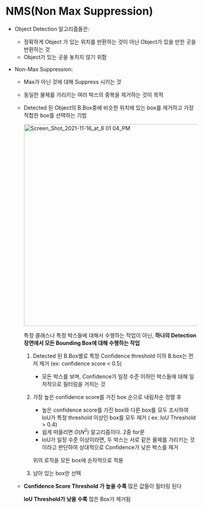 # NMS(Non Max Suppression)

- Object Detection 알고리즘들은:
    - 정확하게 Object 가 있는 위치를 반환하는 것이 아닌 Object가 있을 만한 곳을 반환하는 것
    - Object가 있는 곳을 놓치지 않기 위함
    
- Non-Max Suppression:
    - Max가 아닌 것에 대해 Suppress 시키는 것
    - 동일한 물체를 가리키는 여러 박스의 중복을 제거하는 것이 목적
    - Detected 된 Object의 B.Box중에 비슷한 위치에 있는 box를 제거하고 가장 적합한 box를 선택하는 기법
        
        <img width="530" alt="Screen_Shot_2021-11-16_at_8 01 04_PM" src="https://user-images.githubusercontent.com/54128055/142005285-421bcb10-dbec-44bd-be74-cfdac0e26964.png">
        
        특정 클래스나 특정 박스들에 대해서 수행하는 작업이 아닌, **하나의 Detection 장면에서 모든 Bounding Box에 대해 수행하는 작업**
        
        1. Detected 된 B.Box별로 특정 Confidence threshold 이하 B.box는 먼저 제거 (ex: confidence score < 0.5)
            - 모든 박스를 보며, Confidence가 일정 수준 이하인 박스들에 대해 일차적으로 필터링을 거치는 것
        2. 가장 높은 confidence score를 가진 box 순으로 내림차순 정렬 후
            - 높은 confidence score를 가진 box와 다른 box를 모두 조사하여 IoU가 특정 threshold 이상인 box를 모두 제거 ( ex: IoU Threshold > 0.4)
            - 쉽게 떠올리면 $O(N^2)$ 알고리즘이다. 2중 for문
            - IoU가 일정 수준 이상이라면, 두 박스는 서로 같은 물체를 가리키는 것이라고 판단하여 상대적으로 Confidence가 낮은 박스를 제거
            
            위의 로직을 모든 box에 순차적으로 적용
            
        3. 남아 있는 box만 선택
    - **Confidence Score Threshold 가 높을 수록** 많은 값들이 필터링 된다
        
        **IoU Threshold가 낮을 수록** 많은 Box가 제거됨
